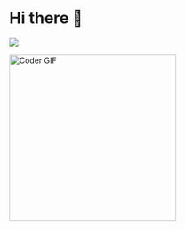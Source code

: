 # Hi there 👋
<!--# Hi there! <img src="https://github.com/TheDudeThatCode/TheDudeThatCode/blob/master/Assets/Hi.gif" width="35" />-->
![](https://media2.giphy.com/media/YnS7j9pwnECXLMrI4t/giphy.gif?cid=6c09b952pg361li01ntlw97pckqiv9fbtdm7j5xaut7kewzo&ep=v1_stickers_related&rid=giphy.gif&ct=s)

<img alt="Coder GIF" height=300 width=300 src="https://drive.google.com/file/d/1h8YRzQpvTxL2YRYeojMsiyONW6iAj1gB/view?usp=sharing" />

<!--### <img src="https://github.com/TheDudeThatCode/TheDudeThatCode/blob/master/Assets/Developer.gif" width="45" /> About Me:


**Akanksha0401/Akanksha0401** is a ✨ _special_ ✨ repository because its `README.md` (this file) appears on your GitHub profile.
https://media4.giphy.com/media/qT3NpahR7tGnOqqjng/giphy.gif?cid=ecf05e472b1u5qtv5vwcrk2zewsjquykf9u75z3i2smf5ms6&ep=v1_gifs_related&rid=giphy.gif&ct=s
Here are some ideas to get you started:

- 🔭 I’m currently working on ...
- 🌱 I’m currently learning ...
- 👯 I’m looking to collaborate on ...
- 🤔 I’m looking for help with ...
- 💬 Ask me about ...
- 📫 How to reach me: ...
- 😄 Pronouns: ...
- ⚡ Fun fact: ...

-->
